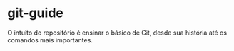 # git-guide
O intuito do repositório é ensinar o básico de Git, desde sua história até os comandos mais importantes. 
